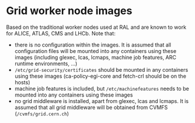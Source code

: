 # Grid worker node images

Based on the traditional worker nodes used at RAL and are known to work for ALICE, ATLAS, CMS and LHCb. Note that:
- there is no configuration within the images. It is assumed that all configuration files will be mounted into any containers using these images (including glexec, lcas, lcmaps, machine job features, ARC runtime environments, ...)
- `/etc/grid-security/certificates` should be mounted in any containers using these images (ca-policy-egi-core and fetch-crl should be on the hosts)
- machine job features is included, but `/etc/machinefeatures` needs to be mounted into any containers using these images
- no grid middleware is installed, apart from glexec, lcas and lcmaps. It is assumed that all grid middleware will be obtained from CVMFS (`/cvmfs/grid.cern.ch`)
